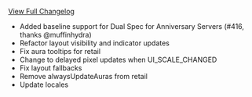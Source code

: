 [View Full Changelog](https://github.com/enderneko/Cell/compare/r262-release...708ca64db91f17783a2d45608f23fbd2bad86c70)

- Added baseline support for Dual Spec for Anniversary Servers (#416, thanks @muffinhydra)
- Refactor layout visibility and indicator updates
- Fix aura tooltips for retail
- Change to delayed pixel updates when UI_SCALE_CHANGED
- Fix layout fallbacks
- Remove alwaysUpdateAuras from retail
- Update locales
